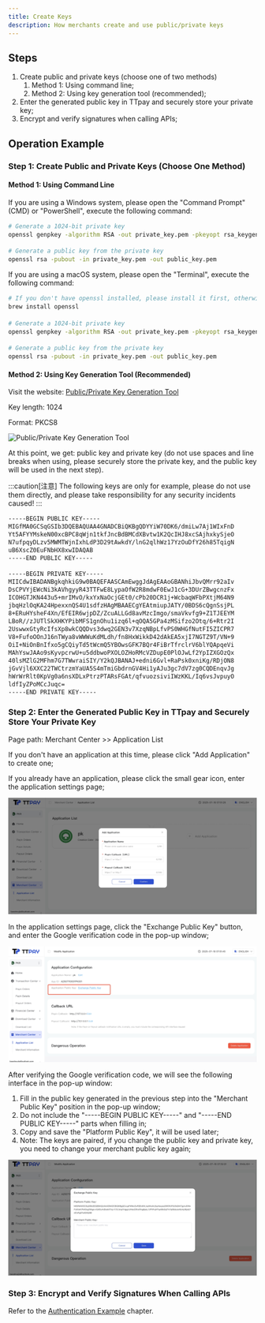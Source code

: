 ```yaml
---
title: Create Keys
description: How merchants create and use public/private keys
---
```


## Steps

1. Create public and private keys (choose one of two methods)
   1. Method 1: Using command line;
   2. Method 2: Using key generation tool (recommended);
2. Enter the generated public key in TTpay and securely store your private key;
3. Encrypt and verify signatures when calling APIs;

## Operation Example

### Step 1: Create Public and Private Keys (Choose One Method)

#### Method 1: Using Command Line

If you are using a Windows system, please open the "Command Prompt" (CMD) or "PowerShell", execute the following command:

```bash
# Generate a 1024-bit private key
openssl genpkey -algorithm RSA -out private_key.pem -pkeyopt rsa_keygen_bits:1024

# Generate a public key from the private key
openssl rsa -pubout -in private_key.pem -out public_key.pem
```

If you are using a macOS system, please open the "Terminal", execute the following command:

```bash
# If you don't have openssl installed, please install it first, otherwise skip this step
brew install openssl

# Generate a 1024-bit private key
openssl genpkey -algorithm RSA -out private_key.pem -pkeyopt rsa_keygen_bits:1024

# Generate a public key from the private key
openssl rsa -pubout -in private_key.pem -out public_key.pem
```

#### Method 2: Using Key Generation Tool (Recommended)

Visit the website: [Public/Private Key Generation Tool](https://uutool.cn/rsa-generate/)

Key length: 1024

Format: PKCS8

![Public/Private Key Generation Tool](https://image.xiwu.me/2024/812b469da11fd34b0ccc5357893a4917.png)

At this point, we get: public key and private key (do not use spaces and line breaks when using, please securely store the private key, and the public key will be used in the next step).

:::caution[注意]
The following keys are only for example, please do not use them directly, and please take responsibility for any security incidents caused!
:::

```shell
-----BEGIN PUBLIC KEY-----
MIGfMA0GCSqGSIb3DQEBAQUAA4GNADCBiQKBgQDYYiW70DK6/dmiLw7Aj1WIxFnD
Yt5AFYYMskeN00xcBPC8qWjn1tkfJncBdBMCdXBvtw1K2QcIHJ8xcSAjhxkySjeO
N7ufpqyDLzv5MWMTWjnIxhLdP3D29tAwkdY/lnG2qlhWz17YzOuDfY26h85TqigN
uB6XscZ0EuFNbHX8xwIDAQAB
-----END PUBLIC KEY-----

-----BEGIN PRIVATE KEY-----
MIICdwIBADANBgkqhkiG9w0BAQEFAASCAmEwggJdAgEAAoGBANhiJbvQMrr92aIv
DsCPVYjEWcNi3kAVhgyyR43TTFwE8LypaOfW2R8mdwF0EwJ1cG+3DUrZBwgcnzFx
ICOHGTJKN443u5+mrIMvO/kxYxNaOcjGEt0/cPb20DCR1j+WcbaqWFbPXtjM64N9
jbqHzlOqKA24HpexxnQS4U1sdfzHAgMBAAECgYEAtmiupJATY/0BDS6cQgnSsjPL
8+ERuHYsheF4Xn/EfEIR6wjpDZ/ZcuALLGd8avMzcImgo/smaVkvfg9+Z1TJEEYM
LBoR//zJUTlSkXHKYPibMFS1gnOhu1izq6l+qOQA5GPa4zMSifzo2Otq/6+Rtr2I
2UswwxGtyRcIfsXp8wkCQQDvs3dwq2GEN3v7XzqNBpLfvPS0WHGfNutFI5ZICPR7
V8+FufoOOnJ16nTWya8vWWWuKdMLdh/fn8HxWikkD42dAkEA5xjI7NGTZ9T/VN+9
OiI+NiOnBnIfxo5gCQiyTd5tWcmQ5YBOwsGFK7BQr4FiBrTfrclrV6blYQApqeVi
MAhYswJAAo9sKyvpcrwU+u5ddbwoPXOLOZHoRMcVZDupE0PlOJwLf2YpIZXGOzQx
40lsMZlG2MFhm7G7TWwraiSIY/Y2kQJBANAJ+edni6Gvl+RaPsk0xniKg/RDjON8
jGvVjl6XXC22TWCtrzmYaUA5S4mTmiGbdrnGV4Hi1yAJu3gc7dV7zg0CQDEnqvJg
hWrWrRlt0KpVg0a6nsXDLxPtrzPTARsFGAt/qfvuozsiviIWzKKL/Iq6vsJvpuyO
ldfIyZPoMCcJuqc=
-----END PRIVATE KEY-----
```

### Step 2: Enter the Generated Public Key in TTpay and Securely Store Your Private Key

Page path: Merchant Center >> Application List

If you don't have an application at this time, please click "Add Application" to create one;

If you already have an application, please click the small gear icon, enter the application settings page;

![Application List](/src/assets/keys/en/20250718-105222.429-1.jpg)

In the application settings page, click the "Exchange Public Key" button, and enter the Google verification code in the pop-up window;

![Application Settings](/src/assets/keys/en/20250718-105222.429-2.jpg)

After verifying the Google verification code, we will see the following interface in the pop-up window:

1. Fill in the public key generated in the previous step into the "Merchant Public Key" position in the pop-up window;
2. Do not include the "-----BEGIN PUBLIC KEY-----" and "-----END PUBLIC KEY-----" parts when filling in;
3. Copy and save the "Platform Public Key", it will be used later;
4. Note: The keys are paired, if you change the public key and private key, you need to change your merchant public key again;

![Exchange Public Key](/src/assets/keys/en/20250718-105222.429-3.jpg)

### Step 3: Encrypt and Verify Signatures When Calling APIs

Refer to the [Authentication Example](./authentication) chapter.
